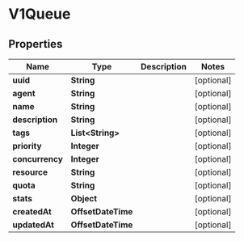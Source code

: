 

# V1Queue


## Properties

| Name | Type | Description | Notes |
|------------ | ------------- | ------------- | -------------|
|**uuid** | **String** |  |  [optional] |
|**agent** | **String** |  |  [optional] |
|**name** | **String** |  |  [optional] |
|**description** | **String** |  |  [optional] |
|**tags** | **List&lt;String&gt;** |  |  [optional] |
|**priority** | **Integer** |  |  [optional] |
|**concurrency** | **Integer** |  |  [optional] |
|**resource** | **String** |  |  [optional] |
|**quota** | **String** |  |  [optional] |
|**stats** | **Object** |  |  [optional] |
|**createdAt** | **OffsetDateTime** |  |  [optional] |
|**updatedAt** | **OffsetDateTime** |  |  [optional] |



